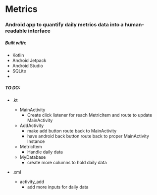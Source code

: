 # Metrics

### Android app to quantify daily metrics data into a human-readable interface

##### Built with:
- Kotlin
- Android Jetpack
- Android Studio
- SQLite
-

##### TO DO:
- .kt
  - MainActivity
    - Create click listener for reach MetricItem and route to update MainActivity
  - AddActivity
    - make add button route back to MainActivity
    - have android back button route back to proper MainActivity Instance
  - MetricItem
    - Handle daily data
  - MyDatabase
    - create more columns to hold daily data

- .xml
  - activity_add
    - add more inputs for daily data
